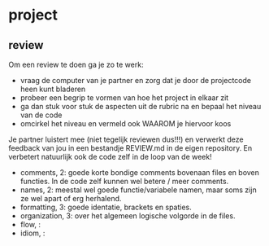 # project

## review
Om een review te doen ga je zo te werk:

- vraag de computer van je partner en zorg dat je door de projectcode heen kunt bladeren
- probeer een begrip te vormen van hoe het project in elkaar zit
- ga dan stuk voor stuk de aspecten uit de rubric na en bepaal het niveau van de code
- omcirkel het niveau en vermeld ook WAAROM je hiervoor koos

Je partner luistert mee (niet tegelijk reviewen dus!!!) en verwerkt deze feedback van jou in een bestandje REVIEW.md in de eigen repository. En verbetert natuurlijk ook de code zelf in de loop van de week!

-	comments, 2: goede korte bondige comments bovenaan files en boven functies. In de code zelf kunnen wel betere / meer comments.
-	names, 2: meestal wel goede functie/variabele namen, maar soms zijn ze wel apart of erg herhalend.
-	formatting, 3: goede identatie, brackets en spaties.
-	organization, 3: over het algemeen logische volgorde in de files.
-	flow, :
-	idiom, :